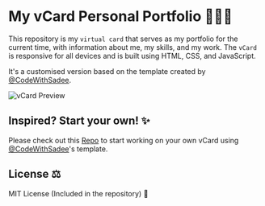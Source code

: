 # My vCard Personal Portfolio 🧑‍💻💼

This repository is my `virtual card` that serves as my portfolio for the current time, with information about me, my skills, and my work. The `vCard` is responsive for all devices and is built using HTML, CSS, and JavaScript. 

It's a customised version based on the template created by [@CodeWithSadee](https://github.com/CodeWithSadee). 

![vCard Preview](https://github.com/user-attachments/assets/6ff5ba1e-46da-4bb4-84c6-2e59f66314c5)


## Inspired? Start your own! ✨

Please check out this [Repo](https://github.com/codewithsadee/vcard-personal-portfolio/) to start working on your own vCard using [@CodeWithSadee](https://github.com/CodeWithSadee)'s template.

## License ⚖️

MIT License (Included in the repository) 📜

